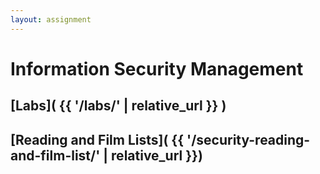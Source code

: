 ```yaml
---
layout: assignment
---
```

 
# Information Security Management

## [Labs]( {{ '/labs/' | relative_url }} )

## [Reading and Film Lists]( {{ '/security-reading-and-film-list/' | relative_url }})
